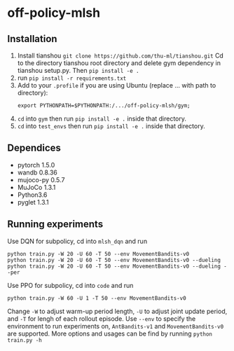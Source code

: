 # off-policy-mlsh
## Installation
1. Install tianshou `git clone https://github.com/thu-ml/tianshou.git`
Cd to the directory tianshou root directory and delete gym dependency in tianshou setup.py. Then `pip install -e .` 
2. run `pip install -r requirements.txt`
3. Add to your `.profile` if you are using Ubuntu (replace ... with path to directory):
    ```
    export PYTHONPATH=$PYTHONPATH:/.../off-policy-mlsh/gym;
    ```
4. `cd` into `gym` then run `pip install -e .` inside that directory.
5. `cd` into `test_envs` then run `pip install -e .` inside that directory.

## Dependices

- pytorch 1.5.0
- wandb 0.8.36
- mujoco-py 0.5.7
- MuJoCo 1.3.1
- Python3.6
- pyglet 1.3.1

## Running experiments

Use DQN for subpolicy, cd into `mlsh_dqn` and run
```
python train.py -W 20 -U 60 -T 50 --env MovementBandits-v0
python train.py -W 20 -U 60 -T 50 --env MovementBandits-v0 --dueling
python train.py -W 20 -U 60 -T 50 --env MovementBandits-v0 --dueling --per
```

Use PPO for subpolicy, cd into `code` and run
```
python train.py -W 60 -U 1 -T 50 --env MovementBandits-v0
```
Change `-W` to adjust warm-up period length, `-U` to adjust joint update period, and `-T` for lengh of each rollout episode. Use `--env` to specify the environment to run experiments on, `AntBandits-v1` and `MovementBandits-v0` are supported. More options and usages can be find by running `python train.py -h`